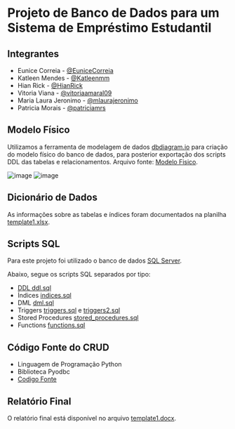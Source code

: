 # Projeto de Banco de Dados para um Sistema de Empréstimo Estudantil

##  Integrantes

* Eunice Correia - [@EuniceCorreia](https://github.com/eunicecorreia)
* Katleen Mendes - [@Katleenmm](https://github.com/katleenmm)
* Hian Rick - [@HianRick](https://github.com/hianrick)
* Vitoria Viana - [@vitoriaamaral09](https://github.com/vitoriaamaral09)
* Maria Laura Jeronimo - [@mlaurajeronimo](https://github.com/mlaurajeronimo)
* Patricia Morais - [@patriciamrs](https://github.com/patriciamrs)

## Modelo Físico 

Utilizamos a ferramenta de modelagem de dados [dbdiagram.io](http://dbdiagram.io) para criação do modelo físico do banco de dados, para posterior exportação dos scripts DDL das tabelas e relacionamentos.
Arquivo fonte: [Modelo Fisico](https://dbdiagram.io/d/673cfebbe9daa85aca0670a3).

![image](https://github.com/user-attachments/assets/9981d966-e22b-4082-b350-da2912cd68bb)
![image](https://github.com/user-attachments/assets/47b12566-9e63-406b-9f43-87c306ecddb8)

## Dicionário de Dados

As informações sobre as tabelas e índices foram documentados na planilha [template1.xlsx](https://github.com/vitoriaamaral09/Banco-de-dados-2/blob/main/excel%20financiamento%20estudantil.xlsx).

## Scripts SQL

Para este projeto foi utilizado o banco de dados [SQL Server](https://www.microsoft.com/pt-br/sql-server/sql-server-downloads).

Abaixo, segue os scripts SQL separados por tipo:

* [DDL ddl.sql](https://github.com/vitoriaamaral09/Banco-de-dados-2/blob/main/DiagramaFisico)
* Índices [indices.sql](https://github.com/vitoriaamaral09/Banco-de-dados-2/blob/main/Indices)
* DML [dml.sql](https://github.com/vitoriaamaral09/Banco-de-dados-2/blob/main/PopularTabelas)
* Triggers [triggers.sql](https://github.com/vitoriaamaral09/Banco-de-dados-2/blob/main/trigger.txt) e [triggers2.sql](https://github.com/vitoriaamaral09/Banco-de-dados-2/blob/main/Trigger%201)
* Stored Procedures [stored_procedures.sql](https://github.com/vitoriaamaral09/Banco-de-dados-2/blob/main/Stored%20Procedure%201)
* Functions [functions.sql](https://github.com/vitoriaamaral09/Banco-de-dados-2/blob/main/FUNCTION)

## Código Fonte do CRUD

* Linguagem de Programação Python
* Biblioteca Pyodbc
* [Codigo Fonte](https://github.com/vitoriaamaral09/Banco-de-dados-2/blob/main/CRUD.py)

## Relatório Final

O relatório final está disponível no arquivo [template1.docx](https://github.com/vitoriaamaral09/Banco-de-dados-2/blob/main/template1.docx).

